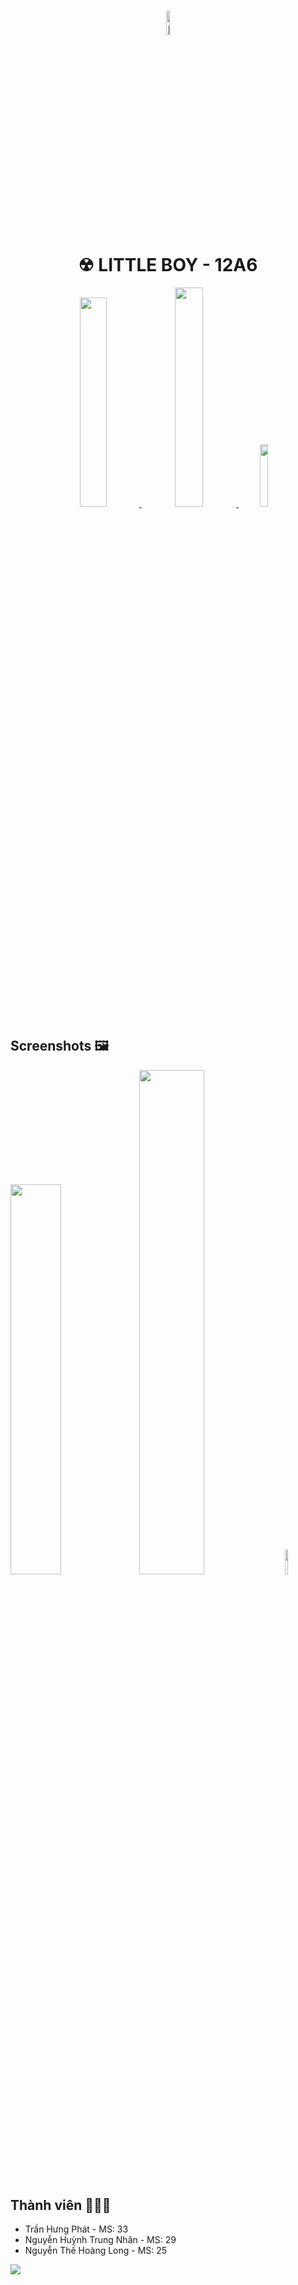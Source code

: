 <h1 align="center">
  <img src="https://cdn.discordapp.com/attachments/858893144342659082/1430577784064839721/logo.png?ex=68fa48e2&is=68f8f762&hm=3aef201af0810c5612d33b833f63a576d44b7641378d6688dd2efb74df2e9ce9" alt="little-boy icon" width="10%"/>
  <br>
  ☢ LITTLE BOY - 12A6
</h1>

<div align="center">
<a href="https://littleboy-plum.vercel.app">
<img src="https://cdn.discordapp.com/attachments/858893144342659082/1430562748743290982/logo_1.jpg?ex=68fa3ae1&is=68f8e961&hm=09b2519799f93da35b59281f99d44bd6a68faa340d37e37f4f1b614820014fb3" width="29.3%"/>
</a>
<a href="https://github.com/Hgphat-bot/littleboy">
<img src="https://qubiclabs.com/wp-content/uploads/2025/01/Gtihub.png" width="30%" />  </a>
<a href="https://drive.google.com/drive/u/1/folders/1u86pgCwNfrdd2AoHR_9XcOtCG3T-OvH7">
<img src="https://images.saymedia-content.com/.image/t_share/MTg4NDEyMzc4MzAyNTIyODk5/top-8-google-drive-alternatives-for-everyone.jpg" width="16%" />  </a>
</div>


## Screenshots 🖼️

<p  float="left">
<img  src="https://cdn.discordapp.com/attachments/858893144342659082/1430567825965060227/image.png?ex=68fa3f9c&is=68f8ee1c&hm=ad96cdb6a27c826588e9e501c748874ccc7f373fa2c3fe28343106e796f47a31"  width="40%"  />
<img  src="https://cdn.discordapp.com/attachments/858893144342659082/1430567960975507506/image.png?ex=68fa3fbc&is=68f8ee3c&hm=8c36bfa7b41056ce238a83bb4b639920d48f52037e33ceab5879e555b8ff0be6"  width="45.5%"  />
<img  src="https://cdn.discordapp.com/attachments/858893144342659082/1430568249359208518/image.png?ex=68fa4001&is=68f8ee81&hm=1b1a67298b666d79477c764f5a7d1f387c64f4bbf0fc3abeb018b1271f717611"  width="10.2%"  />
</p>


## Thành viên 👨‍👨‍👦

* Trần Hưng Phát - MS: 33 
* Nguyễn Huỳnh Trung Nhân - MS: 29 
* Nguyễn Thế Hoàng Long - MS: 25
<a href="https://github.com/Hgphat-bot/littleboy/graphs/contributors">
  <img src="https://contrib.rocks/image?repo=Hgphat-bot/littleboy" />
</a>
